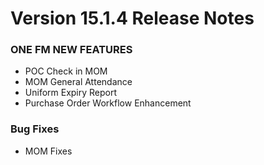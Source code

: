 # Version 15.1.4 Release Notes

### ONE FM NEW FEATURES

- POC Check in MOM
- MOM General Attendance
- Uniform Expiry Report
- Purchase Order Workflow Enhancement

### Bug Fixes
- MOM Fixes
